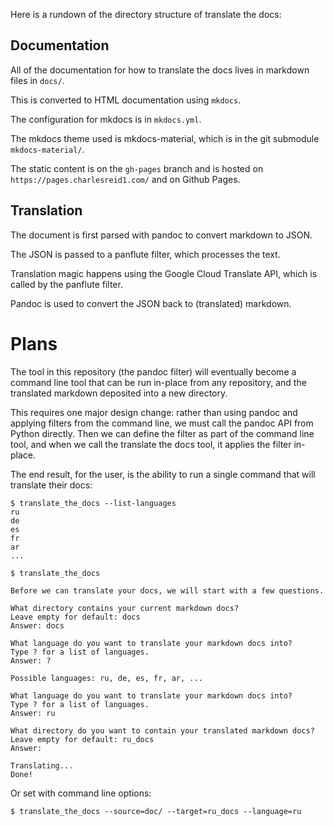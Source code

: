 Here is a rundown of the directory structure
of translate the docs:

## Documentation

All of the documentation for how to translate the docs 
lives in markdown files in `docs/`.

This is converted to HTML documentation using `mkdocs`.

The configuration for mkdocs is in `mkdocs.yml`.

The mkdocs theme used is mkdocs-material, which is in the 
git submodule `mkdocs-material/`.

The static content is on the `gh-pages` branch and is hosted
on `https://pages.charlesreid1.com/` and on Github Pages.

## Translation

The document is first parsed with pandoc to convert markdown
to JSON.

The JSON is passed to a panflute filter, which processes the text.

Translation magic happens using the Google Cloud Translate API,
which is called by the panflute filter.

Pandoc is used to convert the JSON back to (translated) markdown.

# Plans

The tool in this repository (the pandoc filter) will eventually
become a command line tool that can be run in-place from any 
repository, and the translated markdown deposited into a new 
directory.

This requires one major design change: rather than using pandoc
and applying filters from the command line, we must call the 
pandoc API from Python directly. Then we can define the filter
as part of the command line tool, and when we call the translate
the docs tool, it applies the filter in-place.

The end result, for the user, is the ability to run a single command
that will translate their docs:

```
$ translate_the_docs --list-languages
ru
de
es
fr
ar
...

$ translate_the_docs 

Before we can translate your docs, we will start with a few questions.

What directory contains your current markdown docs?
Leave empty for default: docs
Answer: docs

What language do you want to translate your markdown docs into?
Type ? for a list of languages.
Answer: ?

Possible languages: ru, de, es, fr, ar, ...

What language do you want to translate your markdown docs into?
Type ? for a list of languages.
Answer: ru

What directory do you want to contain your translated markdown docs?
Leave empty for default: ru_docs
Answer:

Translating...
Done!
```

Or set with command line options:

```
$ translate_the_docs --source=doc/ --target=ru_docs --language=ru
```

